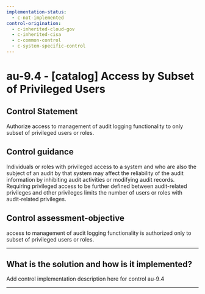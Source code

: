 ```yaml
---
implementation-status:
  - c-not-implemented
control-origination:
  - c-inherited-cloud-gov
  - c-inherited-cisa
  - c-common-control
  - c-system-specific-control
---
```


# au-9.4 - \[catalog\] Access by Subset of Privileged Users

## Control Statement

Authorize access to management of audit logging functionality to only subset of privileged users or roles.

## Control guidance

Individuals or roles with privileged access to a system and who are also the subject of an audit by that system may affect the reliability of the audit information by inhibiting audit activities or modifying audit records. Requiring privileged access to be further defined between audit-related privileges and other privileges limits the number of users or roles with audit-related privileges.

## Control assessment-objective

access to management of audit logging functionality is authorized only to subset of privileged users or roles.

______________________________________________________________________

## What is the solution and how is it implemented?

Add control implementation description here for control au-9.4

______________________________________________________________________
